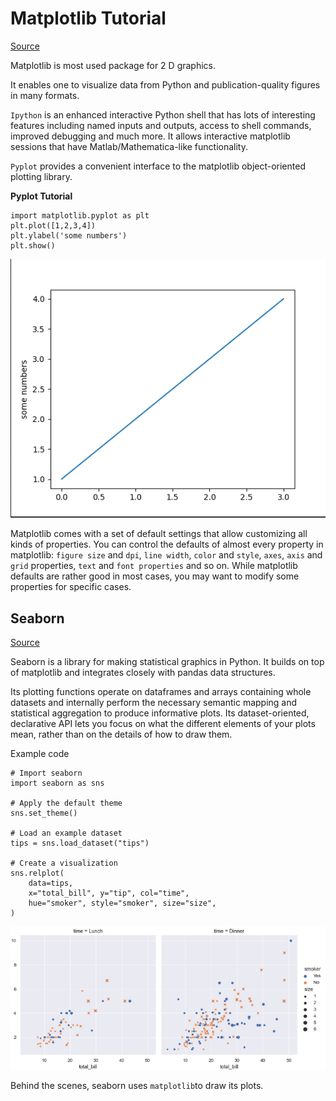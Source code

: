 # Matplotlib Tutorial

[Source](https://www.labri.fr/perso/nrougier/teaching/matplotlib/)

Matplotlib is most used package for 2 D graphics.

It enables one to visualize data from Python and publication-quality figures in many formats.

`Ipython`  is an enhanced interactive Python shell that has lots of interesting features including named inputs and outputs, access to shell commands, improved debugging and much more. It allows interactive matplotlib sessions that have Matlab/Mathematica-like functionality.

`Pyplot` provides a convenient interface to the matplotlib object-oriented plotting library.

**Pyplot Tutorial**

```
import matplotlib.pyplot as plt
plt.plot([1,2,3,4])
plt.ylabel('some numbers')
plt.show()
```
![Plot Image](/images/plot_simple.png)

Matplotlib comes with a set of default settings that allow customizing all kinds of properties. You can control the defaults of almost every property in matplotlib: `figure size` and `dpi`, `line width`, `color` and `style`, `axes`, `axis` and `grid` properties, `text` and `font properties` and so on. While matplotlib defaults are rather good in most cases, you may want to modify some properties for specific cases.

## Seaborn

[Source](https://seaborn.pydata.org/tutorial/introduction.html)

Seaborn is a library for making statistical graphics in Python. It builds on top of matplotlib and integrates closely with pandas data structures.

Its plotting functions operate on dataframes and arrays containing whole datasets and internally perform the necessary semantic mapping and statistical aggregation to produce informative plots. Its dataset-oriented, declarative API lets you focus on what the different elements of your plots mean, rather than on the details of how to draw them.

Example code

```
# Import seaborn
import seaborn as sns

# Apply the default theme
sns.set_theme()

# Load an example dataset
tips = sns.load_dataset("tips")

# Create a visualization
sns.relplot(
    data=tips,
    x="total_bill", y="tip", col="time",
    hue="smoker", style="smoker", size="size",
)
```

![Outcome](/images/outcome.png)

Behind the scenes, seaborn uses `matplotlib`to draw its plots.